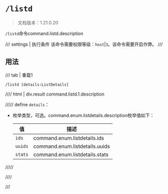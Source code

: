 # `/listd`

> 文档版本：1.21.0.20

`/listd`命令command.listd.description

/// settings | 执行条件
该命令需要权限等级：`host`|`3`。该命令需要开启作弊。
///

## 用法

/// tab | 重载1
```mcfunction
/listd [details:ListDetails]
```

//// html | div.result
command.listd.1.description

///// define
`details`：<!-- md:samp ListDetails -->

- 枚举类型，可选。command.enum.listdetails.description枚举值如下：

  |值|描述|
  |---|---|
  |`ids`|command.enum.listdetails.ids|
  |`uuids`|command.enum.listdetails.uuids|
  |`stats`|command.enum.listdetails.stats|



/////

////

///
